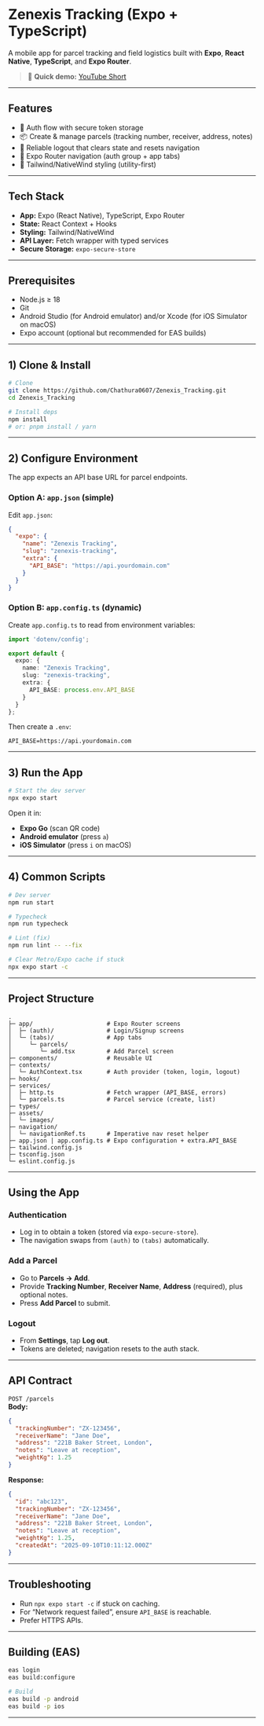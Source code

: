 # Zenexis Tracking (Expo + TypeScript)

A mobile app for parcel tracking and field logistics built with **Expo**, **React Native**, **TypeScript**, and **Expo Router**.

> 🎥 **Quick demo:** [YouTube Short](https://youtube.com/shorts/5pg4EINtt8A?feature=share)

---

## Features

- 🔐 Auth flow with secure token storage
- 📦 Create & manage parcels (tracking number, receiver, address, notes)
- 🚪 Reliable logout that clears state and resets navigation
- 🧭 Expo Router navigation (auth group + app tabs)
- 🎨 Tailwind/NativeWind styling (utility-first)

---

## Tech Stack

- **App:** Expo (React Native), TypeScript, Expo Router  
- **State:** React Context + Hooks  
- **Styling:** Tailwind/NativeWind  
- **API Layer:** Fetch wrapper with typed services  
- **Secure Storage:** `expo-secure-store`

---

## Prerequisites

- Node.js ≥ 18
- Git
- Android Studio (for Android emulator) and/or Xcode (for iOS Simulator on macOS)
- Expo account (optional but recommended for EAS builds)

---

## 1) Clone & Install

```bash
# Clone
git clone https://github.com/Chathura0607/Zenexis_Tracking.git
cd Zenexis_Tracking

# Install deps
npm install
# or: pnpm install / yarn
```

---

## 2) Configure Environment

The app expects an API base URL for parcel endpoints.

### Option A: `app.json` (simple)
Edit `app.json`:

```json
{
  "expo": {
    "name": "Zenexis Tracking",
    "slug": "zenexis-tracking",
    "extra": {
      "API_BASE": "https://api.yourdomain.com"
    }
  }
}
```

### Option B: `app.config.ts` (dynamic)
Create `app.config.ts` to read from environment variables:

```ts
import 'dotenv/config';

export default {
  expo: {
    name: "Zenexis Tracking",
    slug: "zenexis-tracking",
    extra: {
      API_BASE: process.env.API_BASE
    }
  }
};
```

Then create a `.env`:

```env
API_BASE=https://api.yourdomain.com
```

---

## 3) Run the App

```bash
# Start the dev server
npx expo start
```

Open it in:

- **Expo Go** (scan QR code)  
- **Android emulator** (press `a`)  
- **iOS Simulator** (press `i` on macOS)

---

## 4) Common Scripts

```bash
# Dev server
npm run start

# Typecheck
npm run typecheck

# Lint (fix)
npm run lint -- --fix

# Clear Metro/Expo cache if stuck
npx expo start -c
```

---

## Project Structure

```
.
├─ app/                     # Expo Router screens
│  ├─ (auth)/               # Login/Signup screens
│  └─ (tabs)/               # App tabs
│     └─ parcels/
│        └─ add.tsx         # Add Parcel screen
├─ components/              # Reusable UI
├─ contexts/
│  └─ AuthContext.tsx       # Auth provider (token, login, logout)
├─ hooks/
├─ services/
│  ├─ http.ts               # Fetch wrapper (API_BASE, errors)
│  └─ parcels.ts            # Parcel service (create, list)
├─ types/
├─ assets/
│  └─ images/
├─ navigation/
│  └─ navigationRef.ts      # Imperative nav reset helper
├─ app.json | app.config.ts # Expo configuration + extra.API_BASE
├─ tailwind.config.js
├─ tsconfig.json
└─ eslint.config.js
```

---

## Using the App

### Authentication
- Log in to obtain a token (stored via `expo-secure-store`).
- The navigation swaps from `(auth)` to `(tabs)` automatically.

### Add a Parcel
- Go to **Parcels → Add**.
- Provide **Tracking Number**, **Receiver Name**, **Address** (required), plus optional notes.
- Press **Add Parcel** to submit.

### Logout
- From **Settings**, tap **Log out**.
- Tokens are deleted; navigation resets to the auth stack.

---

## API Contract

`POST /parcels`  
**Body:**
```json
{
  "trackingNumber": "ZX-123456",
  "receiverName": "Jane Doe",
  "address": "221B Baker Street, London",
  "notes": "Leave at reception",
  "weightKg": 1.25
}
```
**Response:**
```json
{
  "id": "abc123",
  "trackingNumber": "ZX-123456",
  "receiverName": "Jane Doe",
  "address": "221B Baker Street, London",
  "notes": "Leave at reception",
  "weightKg": 1.25,
  "createdAt": "2025-09-10T10:11:12.000Z"
}
```

---

## Troubleshooting

- Run `npx expo start -c` if stuck on caching.  
- For “Network request failed”, ensure `API_BASE` is reachable.  
- Prefer HTTPS APIs.  

---

## Building (EAS)

```bash
eas login
eas build:configure

# Build
eas build -p android
eas build -p ios
```

---
